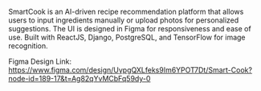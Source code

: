 SmartCook is an AI-driven recipe recommendation platform that allows users to input ingredients manually or upload photos for personalized suggestions. The UI is designed in Figma for responsiveness and ease of use. Built with ReactJS, Django, PostgreSQL, and TensorFlow for image recognition.

Figma Design Link: https://www.figma.com/design/UypgQXLfeks9Im6YPOT7Dt/Smart-Cook?node-id=189-17&t=Ag82qYvMCbFq59dy-0
